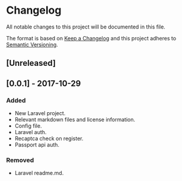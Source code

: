 # Changelog
All notable changes to this project will be documented in this file.

The format is based on [Keep a Changelog](http://keepachangelog.com/en/1.0.0/)
and this project adheres to [Semantic Versioning](http://semver.org/spec/v2.0.0.html).

## [Unreleased]

## [0.0.1] - 2017-10-29
### Added
* New Laravel project.
* Relevant markdown files and license information.
* Config file.
* Laravel auth.
* Recaptca check on register.
* Passport api auth.

### Removed
* Laravel readme.md.
